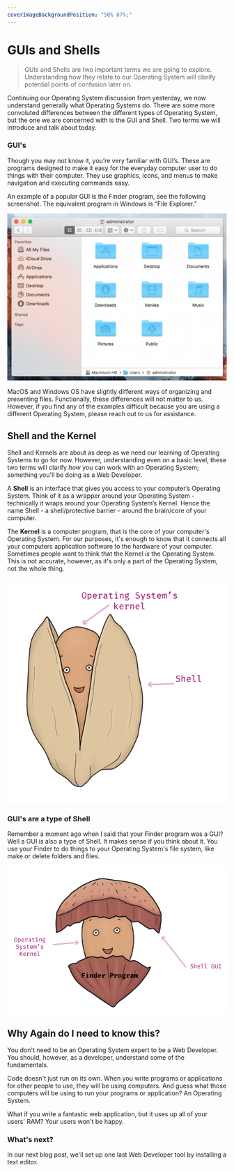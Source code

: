 ```yaml
---
coverImageBackgroundPosition: "50% 87%;"
---
```


# GUIs and Shells

> GUIs and Shells are two important terms we are going to explore. Understanding how they relate to our Operating System will clarify potential points of confusion later on.

Continuing our Operating System discussion from yesterday, we now understand generally what Operating Systems do. There are some more convoluted differences between the different types of Operating System, but the one we are concerned with is the GUI and Shell. Two terms we will introduce and talk about today.

### GUI's

Though you may not know it, you’re very familiar with GUI’s. These are programs designed to make it easy for the everyday computer user to do things with their computer. They use graphics, icons, and menus to make navigation and executing commands easy.

An example of a popular GUI is the Finder program, see the following screenshot. The equivalent program in Windows is “File Explorer.”

![](public/assets/finder-example.png)

MacOS and Windows OS have slightly different ways of organizing and presenting files. Functionally, these differences will not matter to us. However, if you find any of the examples difficult because you are using a different Operating System, please reach out to us for assistance.

## Shell and the Kernel

Shell and Kernels are about as deep as we need our learning of Operating Systems to go for now. However, understanding even on a basic level, these two terms will clarify _how_ you can work with an Operating System; something you'll be doing as a Web Developer.

A **Shell** is an interface that gives you access to your computer’s Operating System. Think of it as a wrapper around your Operating System - technically it wraps around your Operating System’s Kernel. Hence the name Shell - a shell/protective barrier - around the brain/core of your computer.

The **Kernel** is a computer program, that is the core of your computer's Operating System. For our purposes, it's enough to know that it connects all your computers application software to the hardware of your computer. Sometimes people want to think that the Kernel _is_ the Operating System. This is not accurate, however, as it's only a part of the Operating System, not the whole thing.

![](public/assets/pistachio.png)

### GUI's are a type of Shell

Remember a moment ago when I said that your Finder program was a GUI? Well a GUI is also a type of Shell. It makes sense if you think about it. You use your Finder to do things to your Operating System's file system, like make or delete folders and files.

![](public/assets/finder-shell.png)

## Why Again do I need to know this?

You don't need to be an Operating System expert to be a Web Developer. You should, however, as a developer, understand some of the fundamentals.

Code doesn't just run on its own. When you write programs or applications for other people to use, they will be using computers. And guess what those computers will be using to run your programs or application? An Operating System.

What if you write a fantastic web application, but it uses up all of your users' RAM? Your users won't be happy.

### What's next?

In our next blog post, we'll set up one last Web Developer tool by installing a text editor.
